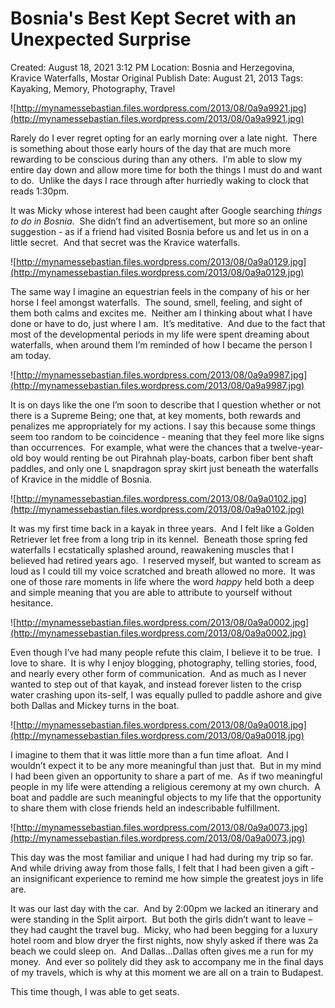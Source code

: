 # Bosnia's Best Kept Secret with an Unexpected Surprise

Created: August 18, 2021 3:12 PM
Location: Bosnia and Herzegovina, Kravice Waterfalls, Mostar
Original Publish Date: August 21, 2013
Tags: Kayaking, Memory, Photography, Travel

![http://mynamessebastian.files.wordpress.com/2013/08/0a9a9921.jpg](http://mynamessebastian.files.wordpress.com/2013/08/0a9a9921.jpg)

Rarely do I ever regret opting for an early morning over a late night.  There is something about those early hours of the day that are much more rewarding to be conscious during than any others.  I’m able to slow my entire day down and allow more time for both the things I must do and want to do.  Unlike the days I race through after hurriedly waking to clock that reads 1:30pm.

It was Micky whose interest had been caught after Google searching *things to do in Bosnia*.  She didn’t find an advertisement, but more so an online suggestion - as if a friend had visited Bosnia before us and let us in on a little secret.  And that secret was the Kravice waterfalls.

![http://mynamessebastian.files.wordpress.com/2013/08/0a9a0129.jpg](http://mynamessebastian.files.wordpress.com/2013/08/0a9a0129.jpg)

The same way I imagine an equestrian feels in the company of his or her horse I feel amongst waterfalls.  The sound, smell, feeling, and sight of them both calms and excites me.  Neither am I thinking about what I have done or have to do, just where I am.  It’s meditative.  And due to the fact that most of the developmental periods in my life were spent dreaming about waterfalls, when around them I’m reminded of how I became the person I am today.

![http://mynamessebastian.files.wordpress.com/2013/08/0a9a9987.jpg](http://mynamessebastian.files.wordpress.com/2013/08/0a9a9987.jpg)

It is on days like the one I’m soon to describe that I question whether or not there is a Supreme Being; one that, at key moments, both rewards and penalizes me appropriately for my actions. I say this because some things seem too random to be coincidence - meaning that they feel more like signs than occurrences.  For example, what were the chances that a twelve-year-old boy would renting be out Pirahnah play-boats, carbon fiber bent shaft paddles, and only one L snapdragon spray skirt just beneath the waterfalls of Kravice in the middle of Bosnia.

![http://mynamessebastian.files.wordpress.com/2013/08/0a9a0102.jpg](http://mynamessebastian.files.wordpress.com/2013/08/0a9a0102.jpg)

It was my first time back in a kayak in three years.  And I felt like a Golden Retriever let free from a long trip in its kennel.  Beneath those spring fed waterfalls I ecstatically splashed around, reawakening muscles that I believed had retired years ago.  I reserved myself, but wanted to scream as loud as I could till my voice scratched and breath allowed no more.  It was one of those rare moments in life where the word *happy* held both a deep and simple meaning that you are able to attribute to yourself without hesitance.

![http://mynamessebastian.files.wordpress.com/2013/08/0a9a0002.jpg](http://mynamessebastian.files.wordpress.com/2013/08/0a9a0002.jpg)

Even though I’ve had many people refute this claim, I believe it to be true.  I love to share.  It is why I enjoy blogging, photography, telling stories, food, and nearly every other form of communication.  And as much as I never wanted to step out of that kayak, and instead forever listen to the crisp water crashing upon its-self, I was equally pulled to paddle ashore and give both Dallas and Mickey turns in the boat.

![http://mynamessebastian.files.wordpress.com/2013/08/0a9a0018.jpg](http://mynamessebastian.files.wordpress.com/2013/08/0a9a0018.jpg)

I imagine to them that it was little more than a fun time afloat.  And I wouldn’t expect it to be any more meaningful than just that.  But in my mind I had been given an opportunity to share a part of me.  As if two meaningful people in my life were attending a religious ceremony at my own church.  A boat and paddle are such meaningful objects to my life that the opportunity to share them with close friends held an indescribable fulfillment.

![http://mynamessebastian.files.wordpress.com/2013/08/0a9a0073.jpg](http://mynamessebastian.files.wordpress.com/2013/08/0a9a0073.jpg)

This day was the most familiar and unique I had had during my trip so far.  And while driving away from those falls, I felt that I had been given a gift - an insignificant experience to remind me how simple the greatest joys in life are.

It was our last day with the car.  And by 2:00pm we lacked an itinerary and were standing in the Split airport.  But both the girls didn’t want to leave – they had caught the travel bug.  Micky, who had been begging for a luxury hotel room and blow dryer the first nights, now shyly asked if there was 2a beach we could sleep on.  And Dallas…Dallas often gives me a run for my money.  And ever so politely did they ask to accompany me in the final days of my travels, which is why at this moment we are all on a train to Budapest.

This time though, I was able to get seats.